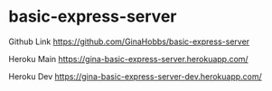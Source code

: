 # basic-express-server

Github Link
https://github.com/GinaHobbs/basic-express-server

Heroku Main
https://gina-basic-express-server.herokuapp.com/

Heroku Dev
https://gina-basic-express-server-dev.herokuapp.com/
